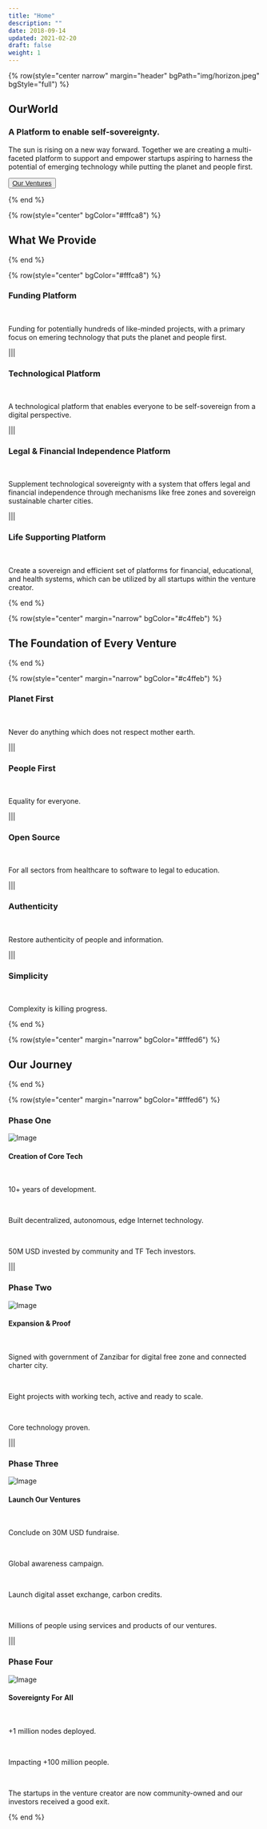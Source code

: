 ```yaml
---
title: "Home"
description: ""
date: 2018-09-14
updated: 2021-02-20
draft: false
weight: 1
---
```


<!-- section 1 -->

{% row(style="center narrow" margin="header" bgPath="img/horizon.jpeg" bgStyle="full") %} 

## OurWorld
 
### A Platform to enable self-sovereignty.

The sun is rising on a new way forward. Together we are creating a multi-faceted platform to support and empower startups aspiring to harness the potential of emerging technology while putting the planet and people first.

<button>[Our Ventures](#ventures)</button>

{% end %}

<!-- section 2  -->

{% row(style="center" bgColor="#fffca8") %}

## What We Provide

{% end %}

<!-- section 2  -->

{% row(style="center" bgColor="#fffca8") %}

### Funding Platform

<br/>

Funding for potentially hundreds of like-minded projects, with a primary focus on emering technology that puts the planet and people first.

|||

### Technological Platform

<br/>

A technological platform that enables everyone to be self-sovereign from a digital perspective.

|||

### Legal & Financial Independence Platform

<br/>

Supplement technological sovereignty with a system that offers legal and financial independence through mechanisms like free zones and sovereign sustainable charter cities.

|||

### Life Supporting Platform

<br/>

Create a sovereign and efficient set of platforms for financial, educational, and health systems, which can be utilized by all startups within the venture creator.

{% end %}

{% row(style="center" margin="narrow" bgColor="#c4ffeb") %}

## The Foundation of Every Venture

{% end %}

<!-- section 4  -->

{% row(style="center" margin="narrow" bgColor="#c4ffeb") %}

### Planet First

<br/>

Never do anything which does not respect mother earth.

|||

### People First

<br/>

Equality for everyone.

|||

### Open Source

<br/>

For all sectors from healthcare to software to legal to education.

|||

### Authenticity

<br/>

Restore authenticity of people and information.

|||

### Simplicity

<br/>

Complexity is killing progress.

{% end %}

{% row(style="center" margin="narrow" bgColor="#fffed6") %}

## Our Journey

{% end %}

<!-- section 3  -->

{% row(style="center" margin="narrow" bgColor="#fffed6") %}

### Phase One

![Image](./img/past.png)

#### Creation of Core Tech

<br/>

10+ years of development.

<br/>

Built decentralized, autonomous, edge Internet technology.

<br/>

50M USD invested by community and TF Tech investors.

|||

### Phase Two

![Image](./img/past.png)

#### Expansion & Proof

<br/>

Signed with government of Zanzibar for digital free zone and connected charter city.

<br/>

Eight projects with working tech, active and ready to scale.

<br/>

Core technology proven.

|||

### Phase Three

![Image](./img/current.png)

#### Launch Our Ventures

<br/>

Conclude on 30M USD fundraise.

<br/>

Global awareness campaign.

<br/>

Launch digital asset exchange, carbon credits.

<br/>

Millions of people using services and products of our ventures.

|||

### Phase Four

![Image](./img/future.png)

#### Sovereignty For All

<br/>

+1 million nodes deployed.

<br/>

Impacting +100 million people.

<br/>

The startups in the venture creator are now community-owned and our investors received a good exit.

{% end %}
